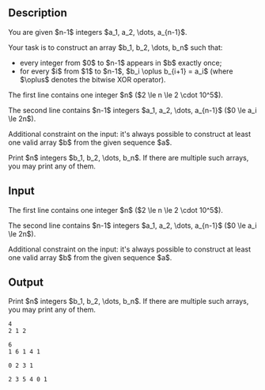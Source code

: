 ## Description

<div><p>You are given $n-1$ integers $a_1, a_2, \dots, a_{n-1}$.</p><p>Your task is to construct an array $b_1, b_2, \dots, b_n$ such that:</p><ul> <li> every integer from $0$ to $n-1$ appears in $b$ exactly once; </li><li> for every $i$ from $1$ to $n-1$, $b_i \oplus b_{i+1} = a_i$ (where $\oplus$ denotes the bitwise XOR operator). </li></ul></div><div class="input-specification"><p>The first line contains one integer $n$ ($2 \le n \le 2 \cdot 10^5$).</p><p>The second line contains $n-1$ integers $a_1, a_2, \dots, a_{n-1}$ ($0 \le a_i \le 2n$).</p><p>Additional constraint on the input: it's always possible to construct at least one valid array $b$ from the given sequence $a$.</p></div><div class="output-specification"><p>Print $n$ integers $b_1, b_2, \dots, b_n$. If there are multiple such arrays, you may print any of them.</p></div>

## Input

<p>The first line contains one integer $n$ ($2 \le n \le 2 \cdot 10^5$).</p><p>The second line contains $n-1$ integers $a_1, a_2, \dots, a_{n-1}$ ($0 \le a_i \le 2n$).</p><p>Additional constraint on the input: it's always possible to construct at least one valid array $b$ from the given sequence $a$.</p>

## Output

<p>Print $n$ integers $b_1, b_2, \dots, b_n$. If there are multiple such arrays, you may print any of them.</p>





```input1|
4
2 1 2
```




```input2|
6
1 6 1 4 1
```




```output1
0 2 3 1
```




```output2
2 3 5 4 0 1
```


